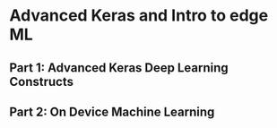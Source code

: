 # Advanced Keras and Intro to edge ML

## Part 1: Advanced Keras Deep Learning Constructs

## Part 2: On Device Machine Learning
